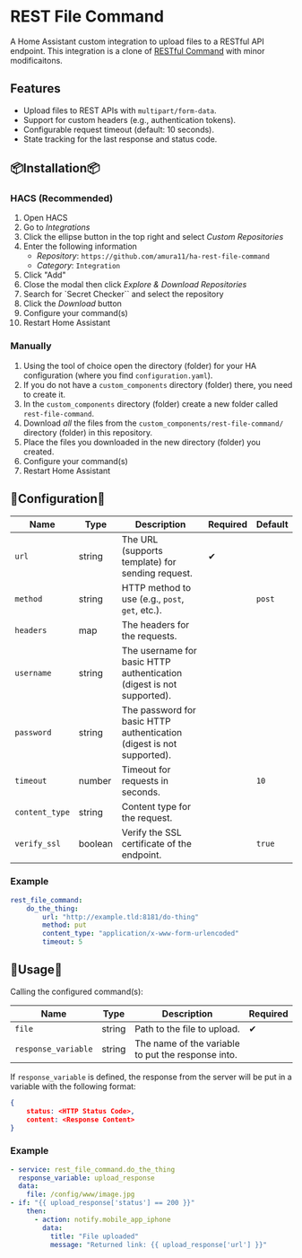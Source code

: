 # REST File Command

A Home Assistant custom integration to upload files to a RESTful API endpoint. This integration is a clone of [RESTful Command](https://github.com/home-assistant/core/tree/dev/homeassistant/components/rest_command) with minor modificaitons.

## Features

-   Upload files to REST APIs with `multipart/form-data`.
-   Support for custom headers (e.g., authentication tokens).
-   Configurable request timeout (default: 10 seconds).
-   State tracking for the last response and status code.

## 📦Installation📦

### HACS (Recommended)

1. Open HACS
1. Go to _Integrations_
1. Click the ellipse button in the top right and select _Custom Repositories_
1. Enter the following information
    - _Repository_: `https://github.com/amura11/ha-rest-file-command`
    - _Category_: `Integration`
1. Click "Add"
1. Close the modal then click _Explore & Download Repositories_
1. Search for `Secret Checker`` and select the repository
1. Click the _Download_ button
1. Configure your command(s)
1. Restart Home Assistant

### Manually

1. Using the tool of choice open the directory (folder) for your HA configuration (where you find `configuration.yaml`).
1. If you do not have a `custom_components` directory (folder) there, you need to create it.
1. In the `custom_components` directory (folder) create a new folder called `rest-file-command`.
1. Download _all_ the files from the `custom_components/rest-file-command/` directory (folder) in this repository.
1. Place the files you downloaded in the new directory (folder) you created.
1. Configure your command(s)
1. Restart Home Assistant

## 🔧Configuration🔧

| Name           | Type    | Description                                                           | Required | Default |
| -------------- | ------- | --------------------------------------------------------------------- | -------- | ------- |
| `url`          | string  | The URL (supports template) for sending request.                      | ✔        |         |
| `method`       | string  | HTTP method to use (e.g., `post`, `get`, etc.).                       |          | `post`  |
| `headers`      | map     | The headers for the requests.                                         |          |         |
| `username`     | string  | The username for basic HTTP authentication (digest is not supported). |          |         |
| `password`     | string  | The password for basic HTTP authentication (digest is not supported). |          |         |
| `timeout`      | number  | Timeout for requests in seconds.                                      |          | `10`    |
| `content_type` | string  | Content type for the request.                                         |          |         |
| `verify_ssl`   | boolean | Verify the SSL certificate of the endpoint.                           |          | `true`  |

### Example

```yaml
rest_file_command:
    do_the_thing:
        url: "http://example.tld:8181/do-thing"
        method: put
        content_type: "application/x-www-form-urlencoded"
        timeout: 5
```

## 📄Usage📄

Calling the configured command(s):

| Name                | Type   | Description                                        | Required |
| ------------------- | ------ | -------------------------------------------------- | -------- |
| `file`              | string | Path to the file to upload.                        | ✔        |
| `response_variable` | string | The name of the variable to put the response into. |          |

If `response_variable` is defined, the response from the server will be put in a variable with the following format:

```json
{
    status: <HTTP Status Code>,
    content: <Response Content>
}
```

### Example

```yaml
- service: rest_file_command.do_the_thing
  response_variable: upload_response
  data:
    file: /config/www/image.jpg
- if: "{{ upload_response['status'] == 200 }}"
    then:
      - action: notify.mobile_app_iphone
        data:
          title: "File uploaded"
          message: "Returned link: {{ upload_response['url'] }}"
```
